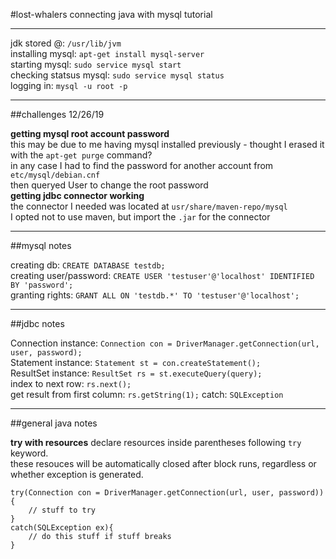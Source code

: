 #lost-whalers
connecting java with mysql tutorial

---
jdk stored @: `/usr/lib/jvm`  
installing mysql: `apt-get install mysql-server`  
starting mysql: `sudo service mysql start`  
checking statsus mysql: `sudo service mysql status`  
logging in: `mysql -u root -p`  

---
##challenges 12/26/19

**getting mysql root account password**  
this may be due to me having mysql installed previously - thought I erased it with the `apt-get purge` command?  
in any case I had to find the password for another account from `etc/mysql/debian.cnf`  
then queryed User to change the root password  
**getting jdbc connector working**  
the connector I needed was located at `usr/share/maven-repo/mysql`  
I opted not to use maven, but import the `.jar` for the connector  
    
---
##mysql notes

creating db: `CREATE DATABASE testdb;`  
creating user/password: `CREATE USER 'testuser'@'localhost' IDENTIFIED BY 'password';`  
granting rights: `GRANT ALL ON 'testdb.*' TO 'testuser'@'localhost';`  

---
##jdbc notes

Connection instance: `Connection con = DriverManager.getConnection(url, user, password);`  
Statement instance: `Statement st = con.createStatement();`  
ResultSet instance: `ResultSet rs = st.executeQuery(query);`  
index to next row: `rs.next();`  
get result from first column: `rs.getString(1);`
catch: `SQLException`  

---
##general java notes

**try with resources**
declare resources inside parentheses following `try` keyword.  
these resouces will be automatically closed after block runs, regardless or whether exception is generated. 
 
```
try(Connection con = DriverManager.getConnection(url, user, password))
{
    // stuff to try
}
catch(SQLException ex){
    // do this stuff if stuff breaks
}
```
